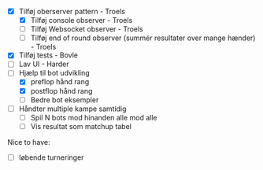 - [X] Tilføj oberserver pattern - Troels
  - [X] Tilføj console observer - Troels
  - [ ] Tilføj Websocket observer - Troels
  - [ ] Tilføj end of round observer (summér resultater over mange hænder) - Troels
- [X] Tilføj tests - Bovle
- [ ] Lav UI - Harder
- [ ] Hjælp til bot udvikling
  - [X] preflop hånd rang 
  - [X] postflop hånd rang
  - [ ] Bedre bot eksempler
- [ ] Håndter multiple kampe samtidig
  - [ ] Spil N bots mod hinanden alle mod alle
  - [ ] Vis resultat som matchup tabel

Nice to have:

- [ ] løbende turneringer

